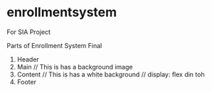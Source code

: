 # enrollmentsystem
 For SIA Project


 Parts of Enrollment System Final

1. Header 
2. Main // This is has a background image
3. Content // This is has a white background // display: flex din toh 
4. Footer


